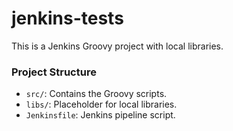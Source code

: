 # jenkins-tests

This is a Jenkins Groovy project with local libraries.

### Project Structure

- `src/`: Contains the Groovy scripts.
- `libs/`: Placeholder for local libraries.
- `Jenkinsfile`: Jenkins pipeline script.

